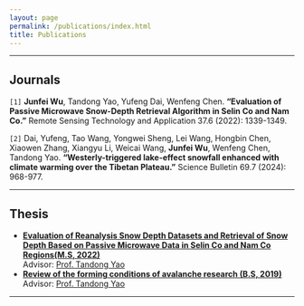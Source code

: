 ```yaml
---
layout: page
permalink: /publications/index.html
title: Publications
---
```


[//]: # (# In summary)

[//]: # ()
[//]: # (Since my second year of college, I have been involved in scientific research projects. In the early stages of)

[//]: # (my academic career, I primarily conducted simple studies on the temporal and spatial distribution characteristics of)

[//]: # (environmental factors such as sand particle size and avalanche events, based on fieldwork observations and remote)

[//]: # (sensing imagery.)

[//]: # ()
[//]: # ([//]: # &#40;在研究生阶段，Arthur Lutz和Sonu Khanal给我培训了关于如何使用SPHY模型后，这启发了我对遥感技术和数值模型的兴趣，因此我在研究生阶段利用各种遥感数据和机器学习算法等对积雪深度展开了研究。&#41;)
[//]: # ()
[//]: # (During my graduate studies, Arthur Lutz and Sonu Khanal trained me on how to use the SPHY model, which sparked my)

[//]: # (interest in remote sensing technology and numerical modeling. Consequently, I embarked on a research project to study)

[//]: # (snow depth using various remote sensing data and machine learning algorithms during my graduate years.)

---

## Journals
`[1]` **Junfei Wu**, Tandong Yao, Yufeng Dai, Wenfeng Chen. **“Evaluation of Passive Microwave Snow-Depth Retrieval Algorithm in Selin Co and Nam Co.”** Remote Sensing Technology and Application 37.6 (2022): 1339-1349.

`[2]` Dai, Yufeng, Tao Wang, Yongwei Sheng, Lei Wang, Hongbin Chen, Xiaowen Zhang, Xiangyu Li, Weicai Wang, **Junfei Wu**, Wenfeng Chen, Tandong Yao. **“Westerly-triggered lake-effect snowfall enhanced with climate warming over the Tibetan Plateau.”** Science Bulletin 69.7 (2024): 968-977.


---

## Thesis

- [**Evaluation of Reanalysis Snow Depth Datasets and Retrieval of Snow Depth Based on Passive Microwave Data in Selin
  Co
  and Nam Co Regions(M.S, 2022)**](https://junfeiwu.github.io/mypaper/thesis/master_degree.pdf)
  <br>Advisor: [Prof. Tandong Yao](http://tdyao.itpcas.ac.cn/)
- [**Review of the forming conditions of avalanche research (B.S, 2019)**](https://junfeiwu.github.io/mypaper/thesis/undergraduate_degree.pdf)
  <br>Advisor: [Prof. Tandong Yao](http://tdyao.itpcas.ac.cn/)

---




